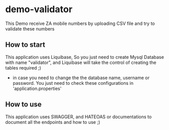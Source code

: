 # demo-validator
This Demo receive ZA mobile numbers by uploading CSV file and try to validate these numbers

## How to start
This application uses Liquibase, So you just need to create Mysql Database with name "validator", and Liquibase will take the control of creating the tables required ;)  
- in case you need to change the the database name, username or password. You just need to check these configurations in 'application.properties'

## How to use
This application uses SWAGGER, and HATEOAS or documentations to document all the endpoints and how to use ;)